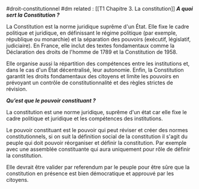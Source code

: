 #droit-constitutionnel #dm
related : [[T1 Chapitre 3. La constitution]]
***A quoi sert la Constitution ?***

La Constitution est la norme juridique suprême d'un État. Elle fixe le cadre politique et juridique, en définissant le régime politique (par exemple, république ou monarchie) et la séparation des pouvoirs (exécutif, législatif, judiciaire). En France, elle inclut des textes fondamentaux comme la Déclaration des droits de l'homme de 1789 et la Constitution de 1958.

Elle organise aussi la répartition des compétences entre les institutions et, dans le cas d'un État décentralisé, leur autonomie. Enfin, la Constitution garantit les droits fondamentaux des citoyens et limite les pouvoirs en prévoyant un contrôle de constitutionnalité et des règles strictes de révision.


***Qu’est que le pouvoir constituant ?***

La constitution est une norme juridique, suprême d'un état car elle fixe le cadre politique et juridique et les compétences des institutions.

Le pouvoir constituant est le pouvoir qui peut réviser et créer des normes constitutionnels, si on suit la définition social de la constitution il s'agit du peuple qui doit pouvoir réorganiser et définir la constitution. Par exemple avec une assemblée constituante qui aura uniquement pour rôle de définir la constitution.

Elle devrait être valider par referendum par le peuple pour être sûre que la constitution en présence est bien démocratique et approuvé par les citoyens.   